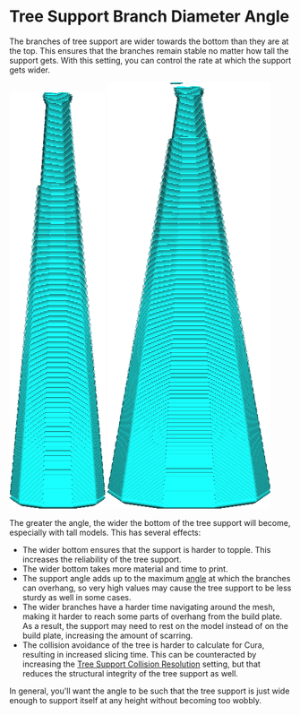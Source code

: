 Tree Support Branch Diameter Angle
====
The branches of tree support are wider towards the bottom than they are at the top. This ensures that the branches remain stable no matter how tall the support gets. With this setting, you can control the rate at which the support gets wider.

<!--screenshot {
"image_path": "support_tree_branch_diameter_1_4mm_5.png",
"models": [{"script": "lantern.scad"}],
"camera_position": [0, 70, 13],
"settings": {
    "support_enable": true,
    "support_structure": "tree",
    "support_tree_branch_diameter": 1.4,
    "support_tree_branch_diameter_angle": 5
},
"structures": ["helpers"],
"colours": 16
}-->
<!--screenshot {
"image_path": "support_tree_branch_diameter_angle_10.png",
"models": [{"script": "lantern.scad"}],
"camera_position": [0, 70, 13],
"settings": {
    "support_enable": true,
    "support_structure": "tree",
    "support_tree_branch_diameter": 1.4,
    "support_tree_branch_diameter_angle": 10
},
"structures": ["helpers"],
"colours": 16
}-->
![The shape of a branch with a diameter angle of 5°](../images/support_tree_branch_diameter_1_4mm_5.png)
![The shape of a branch with a diameter angle of 10°](../images/support_tree_branch_diameter_angle_10.png)

The greater the angle, the wider the bottom of the tree support will become, especially with tall models. This has several effects:
* The wider bottom ensures that the support is harder to topple. This increases the reliability of the tree support.
* The wider bottom takes more material and time to print.
* The support angle adds up to the maximum [angle](support_tree_angle.md) at which the branches can overhang, so very high values may cause the tree support to be less sturdy as well in some cases.
* The wider branches have a harder time navigating around the mesh, making it harder to reach some parts of overhang from the build plate. As a result, the support may need to rest on the model instead of on the build plate, increasing the amount of scarring.
* The collision avoidance of the tree is harder to calculate for Cura, resulting in increased slicing time. This can be counteracted by increasing the [Tree Support Collision Resolution](support_tree_collision_resolution.md) setting, but that reduces the structural integrity of the tree support as well.

In general, you'll want the angle to be such that the tree support is just wide enough to support itself at any height without becoming too wobbly.